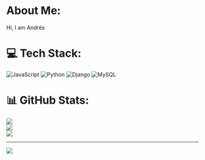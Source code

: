 #  About Me:
Hi, I am Andrés


# 💻 Tech Stack:
![JavaScript](https://img.shields.io/badge/javascript-%23323330.svg?style=for-the-badge&logo=javascript&logoColor=%23F7DF1E) ![Python](https://img.shields.io/badge/python-3670A0?style=for-the-badge&logo=python&logoColor=ffdd54)
![Django](https://img.shields.io/badge/django-%23092E20.svg?style=for-the-badge&logo=django&logoColor=white) ![MySQL](https://img.shields.io/badge/mysql-%2300f.svg?style=for-the-badge&logo=mysql&logoColor=white)
# 📊 GitHub Stats:
![](https://github-readme-stats.vercel.app/api?username=villagraandres&theme=dark&hide_border=false&include_all_commits=true&count_private=false)<br/>
![](https://github-readme-streak-stats.herokuapp.com/?user=villagraandres&theme=dark&hide_border=false)<br/>
![](https://github-readme-stats.vercel.app/api/top-langs/?username=villagraandres&theme=dark&hide_border=false&include_all_commits=true&count_private=false&layout=compact)

---
[![](https://visitcount.itsvg.in/api?id=villagraandres&icon=0&color=0)](https://visitcount.itsvg.in)

<!-- Proudly created with GPRM ( https://gprm.itsvg.in ) -->




